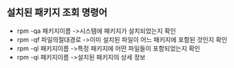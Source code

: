 ## 설치된 패키지 조회 명령어

- rpm -qa 패키지이름      ->시스템에 패키지가 설치되었는지 확인
- rpm -qf 파일의절대경로  ->이미 설치된 파일이 어느 패키지에 포함된 것인지 확인
- rpm -ql 패키지이름      ->특정 패키지에 어떤 파일들이 포함되었는지 확인
- rpm -qi 패키지이름      ->설치된 패키지의 상세 정보
